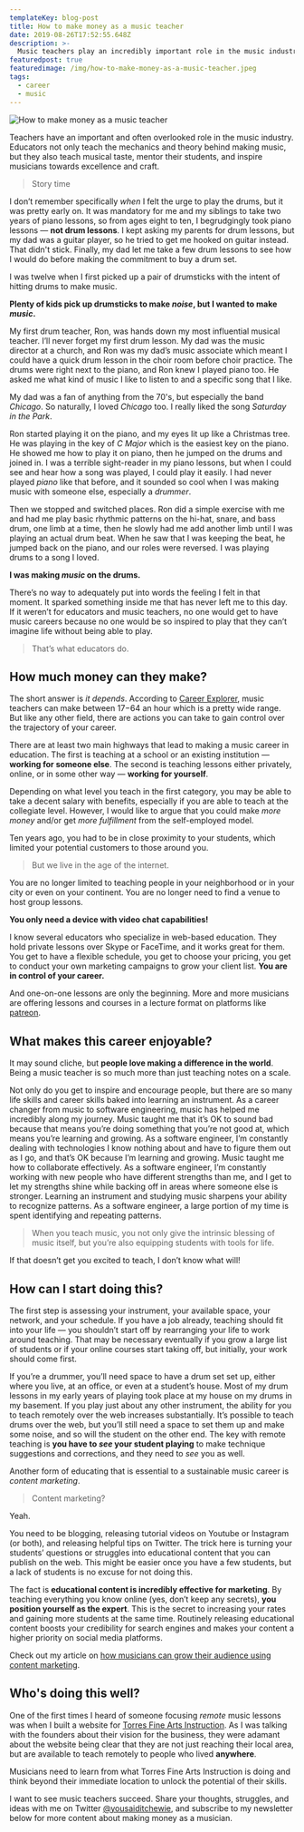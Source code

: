 ```yaml
---
templateKey: blog-post
title: How to make money as a music teacher
date: 2019-08-26T17:52:55.648Z
description: >-
  Music teachers play an incredibly important role in the music industry. I’m going to unpack why teaching is not only meaningful for students, but is also a valuable tool for generating income.
featuredpost: true
featuredimage: /img/how-to-make-money-as-a-music-teacher.jpeg
tags:
  - career
  - music
---
```


![How to make money as a music teacher](/img/how-to-make-money-as-a-music-teacher.jpeg)

Teachers have an important and often overlooked role in the music industry. Educators not only teach the mechanics and theory behind making music, but they also teach musical taste, mentor their students, and inspire musicians towards excellence and craft.

> Story time

I don’t remember specifically _when_ I felt the urge to play the drums, but it was pretty early on. It was mandatory for me and my siblings to take two years of piano lessons, so from ages eight to ten, I begrudgingly took piano lessons — **not drum lessons**. I kept asking my parents for drum lessons, but my dad was a guitar player, so he tried to get me hooked on guitar instead. That didn't stick. Finally, my dad let me take a few drum lessons to see how I would do before making the commitment to buy a drum set.

I was twelve when I first picked up a pair of drumsticks with the intent of hitting drums to make music.

**Plenty of kids pick up drumsticks to make _noise_, but I wanted to make _music_.**

My first drum teacher, Ron, was hands down my most influential musical teacher. I’ll never forget my first drum lesson. My dad was the music director at a church, and Ron was my dad’s music associate which meant I could have a quick drum lesson in the choir room before choir practice. The drums were right next to the piano, and Ron knew I played piano too. He asked me what kind of music I like to listen to and a specific song that I like.

My dad was a fan of anything from the 70's, but especially the band _Chicago_. So naturally, I loved _Chicago_ too. I really liked the song _Saturday in the Park_.

Ron started playing it on the piano, and my eyes lit up like a Christmas tree. He was playing in the key of _C Major_ which is the easiest key on the piano. He showed me how to play it on piano, then he jumped on the drums and joined in. I was a terrible sight-reader in my piano lessons, but when I could see and hear how a song was played, I could play it easily. I had never played _piano_ like that before, and it sounded so cool when I was making music with someone else, especially a _drummer_.

Then we stopped and switched places. Ron did a simple exercise with me and had me play basic rhythmic patterns on the hi-hat, snare, and bass drum, one limb at a time, then he slowly had me add another limb until I was playing an actual drum beat. When he saw that I was keeping the beat, he jumped back on the piano, and our roles were reversed. I was playing drums to a song I loved.

**I was making _music_ on the drums.**

There’s no way to adequately put into words the feeling I felt in that moment. It sparked something inside me that has never left me to this day. If it weren’t for educators and music teachers, no one would get to have music careers because no one would be so inspired to play that they can’t imagine life without being able to play.

> That’s what educators do.

## How much money can they make?

The short answer is _it depends_. According to [Career Explorer](https://www.careerexplorer.com/careers/music-teacher/salary/), music teachers can make between $17-$64 an hour which is a pretty wide range. But like any other field, there are actions you can take to gain control over the trajectory of your career.

There are at least two main highways that lead to making a music career in education. The first is teaching at a school or an existing institution — **working for someone else**. The second is teaching lessons either privately, online, or in some other way — **working for yourself**.

Depending on what level you teach in the first category, you may be able to take a decent salary with benefits, especially if you are able to teach at the collegiate level. However, I would like to argue that you could make _more money_ and/or get _more fulfillment_ from the self-employed model.

Ten years ago, you had to be in close proximity to your students, which limited your potential customers to those around you.

> But we live in the age of the internet.

You are no longer limited to teaching people in your neighborhood or in your city or even on your continent. You are no longer need to find a venue to host group lessons.

**You only need a device with video chat capabilities!**

I know several educators who specialize in web-based education. They hold private lessons over Skype or FaceTime, and it works great for them. You get to have a flexible schedule, you get to choose your pricing, you get to conduct your own marketing campaigns to grow your client list. **You are in control of your career.**

And one-on-one lessons are only the beginning. More and more musicians are offering lessons and courses in a lecture format on platforms like [patreon](https://www.patreon.com/).

## What makes this career enjoyable?

It may sound cliche, but **people love making a difference in the world**. Being a music teacher is so much more than just teaching notes on a scale.

Not only do you get to inspire and encourage people, but there are so many life skills and career skills baked into learning an instrument. As a career changer from music to software engineering, music has helped me incredibly along my journey. Music taught me that it’s OK to sound bad because that means you’re doing something that you’re not good at, which means you’re learning and growing. As a software engineer, I’m constantly dealing with technologies I know nothing about and have to figure them out as I go, and that’s OK because I’m learning and growing. Music taught me how to collaborate effectively. As a software engineer, I’m constantly working with new people who have different strengths than me, and I get to let my strengths shine while backing off in areas where someone else is stronger. Learning an instrument and studying music sharpens your ability to recognize patterns. As a software engineer, a large portion of my time is spent identifying and repeating patterns.

> When you teach music, you not only give the intrinsic blessing of music itself, but you’re also equipping students with tools for life.

If that doesn’t get you excited to teach, I don’t know what will!

## How can I start doing this?

The first step is assessing your instrument, your available space, your network, and your schedule. If you have a job already, teaching should fit into your life — you shouldn’t start off by rearranging your life to work around teaching. That may be necessary eventually if you grow a large list of students or if your online courses start taking off, but initially, your work should come first.

If you’re a drummer, you’ll need space to have a drum set set up, either where you live, at an office, or even at a student’s house. Most of my drum lessons in my early years of playing took place at my house on my drums in my basement. If you play just about any other instrument, the ability for you to teach remotely over the web increases substantially. It’s possible to teach drums over the web, but you’ll still need a space to set them up and make some noise, and so will the student on the other end. The key with remote teaching is **you have to _see_ your student playing** to make technique suggestions and corrections, and they need to _see_ you as well.

Another form of educating that is essential to a sustainable music career is _content marketing_.

> Content marketing?

Yeah.

You need to be blogging, releasing tutorial videos on Youtube or Instagram (or both), and releasing helpful tips on Twitter. The trick here is turning your students’ questions or struggles into educational content that you can publish on the web. This might be easier once you have a few students, but a lack of students is no excuse for not doing this.

The fact is **educational content is incredibly effective for marketing**. By teaching everything you know online (yes, don’t keep any secrets), **you position yourself as the expert**. This is the secret to increasing your rates and gaining more students at the same time. Routinely releasing educational content boosts your credibility for search engines and makes your content a higher priority on social media platforms.

Check out my article on [how musicians can grow their audience using content marketing](###).

## Who's doing this well?

One of the first times I heard of someone focusing _remote_ music lessons was when I built a website for [Torres Fine Arts Instruction](https://torresfai.com). As I was talking with the founders about their vision for the business, they were adamant about the website being clear that they are not just reaching their local area, but are available to teach remotely to people who lived **anywhere**.

Musicians need to learn from what Torres Fine Arts Instruction is doing and think beyond their immediate location to unlock the potential of their skills.

I want to see music teachers succeed. Share your thoughts, struggles, and ideas with me on Twitter [@yousaiditchewie](https://twitter.com/yousaiditchewie), and subscribe to my newsletter below for more content about making money as a musician.
